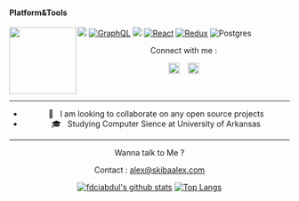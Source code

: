 #### Platform&Tools

[![](https://img.shields.io/badge/-NPM-cb3837?style=flat-square&logo=npm&logoColor=white)](https://npmjs.com/)
[![GraphQL](https://img.shields.io/badge/-GraphQL-E10098?style=flat-square&logo=graphql&logoColor=white)](https://graphql.org/)
[![](https://img.shields.io/badge/-Node.js-43853d?style=flat-square&logo=node.js&logoColor=ffffff)](https://nodejs.org/)
[![React](https://img.shields.io/badge/React-%2320232a.svg?style=flat-square&logo=react&logoColor=%2361DAFB)](https://reactjs.org/)
[![Redux](https://img.shields.io/badge/redux-%23593d88.svg?style=flat-square&logo=redux&logoColor=white)](
  https://redux.js.org/)
![Postgres](https://img.shields.io/badge/postgres-%23316192.svg?style=flat-square&logo=postgresql&logoColor=white)
<img src="https://media3.giphy.com/media/Wsju5zAb5kcOfxJV9i/giphy.gif?cid=ecf05e47jm3ws7mqgi0djlpp6pvkhz9hk3sm0k4k36bb7vv5&rid=giphy.gif&ct=g" width="120" height="120" align="left">
<center>
Connect with me :

<a href="https://www.facebook.com/askiba2/"><img src="https://image.flaticon.com/icons/svg/174/174848.svg" alt="alt text" width="20" height="20"></a>      &nbsp;&nbsp;   <a href="https://instagram.com/skibaalex"><img src="https://image.flaticon.com/icons/svg/174/174855.svg" alt="alt text" width="20" height="20"></a>


&nbsp;&nbsp;     &nbsp;&nbsp;    &nbsp;&nbsp;   &nbsp;&nbsp;   &nbsp;&nbsp;   
___
- 👯 &nbsp; I am looking to collaborate on any open source projects
- 🎓 &nbsp; Studying Computer Sience at University of Arkansas

___


Wanna talk to Me ? 

Contact : alex@skibaalex.com

[![fdciabdul's github stats](https://github-readme-stats.vercel.app/api?username=skibaalex&show_icons=true&hide=issues&bg_color=0D1117&text_color=c9d1d9&icon_color=ff3860&title_color=7957d5&hide_border=true&count_private=true)](https://github.com/anuraghazra/github-readme-stats)
[![Top Langs](https://github-readme-stats.vercel.app/api/top-langs/?username=skibaalex&layout=compact&langs_count=7&hide=html&bg_color=0D1117&text_color=c9d1d9&icon_color=ff3860&title_color=7957d5&hide_border=true)](https://github.com/anuraghazra/github-readme-stats)
